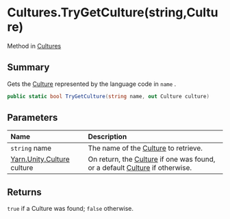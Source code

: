 # Cultures.TryGetCulture(string,Culture)

Method in [Cultures](/docs/api/csharp/yarn.unity.cultures.md)

## Summary


Gets the  <a href="yarn.unity.culture.md">Culture</a>  represented by the language code in
`name` .


```csharp
public static bool TryGetCulture(string name, out Culture culture)
```

## Parameters

|Name|Description|
|:---|:---|
|`string` name|The name of the  <a href="yarn.unity.culture.md">Culture</a>  to retrieve.|
|[Yarn.Unity.Culture](/docs/api/csharp/yarn.unity.culture.md) culture|On return, the  <a href="yarn.unity.culture.md">Culture</a>  if one was found, or a default  <a href="yarn.unity.culture.md">Culture</a>  if otherwise.|

## Returns

`true`  if a Culture was found;  `false`  otherwise.

